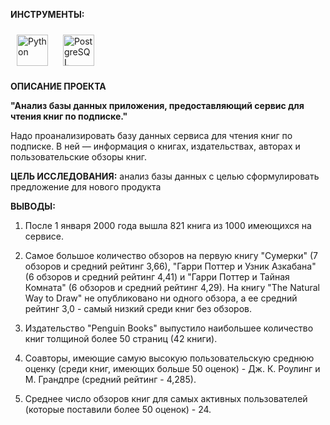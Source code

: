 **ИНСТРУМЕНТЫ:**  
   
<div align="left">  
<a href="https://www.python.org/" target="_blank"><img style="margin: 10px" src="https://profilinator.rishav.dev/skills-assets/python-original.svg" alt="Python" height="50" /></a>      
<a href="https://www.postgresql.org/" target="_blank"><img style="margin: 10px" src="https://profilinator.rishav.dev/skills-assets/postgresql-original-wordmark.svg" alt="PostgreSQL" height="50" /></a>   

**ОПИСАНИЕ ПРОЕКТА**

**"Анализ базы данных приложения, предоставляющий сервис для чтения книг по подписке."**

Надо проанализировать базу данных сервиса для чтения книг по подписке. В ней — информация о книгах, издательствах, авторах и пользовательские обзоры книг.

**ЦЕЛЬ ИССЛЕДОВАНИЯ:**  анализ базы данных с целью сформулировать предложение для нового продукта



**ВЫВОДЫ:**

1. После 1 января 2000 года вышла 821 книга из 1000 имеющихся на сервисе.

2. Самое большое количество обзоров на первую книгу "Сумерки" (7 обзоров и средний рейтинг 3,66), "Гарри Поттер и Узник Азкабана" (6 обзоров и средний рейтинг 4,41) и "Гарри Поттер и Тайная Комната" (6 обзоров и средний рейтинг 4,29). На книгу "The Natural Way to Draw" не опубликовано ни одного обзора, а ее средний рейтинг 3,0 - самый низкий среди книг без обзоров.

3. Издательство "Penguin Books" выпустило наибольшее количество книг толщиной более 50 страниц (42 книги).

4. Соавторы, имеющие самую высокую пользовательскую среднюю оценку (среди книг, имеющих больше 50 оценок) - Дж. К. Роулинг и М. Грандпре (средний рейтинг - 4,285).

5. Среднее число обзоров книг для самых активных пользователей (которые поставили более 50 оценок) - 24.
